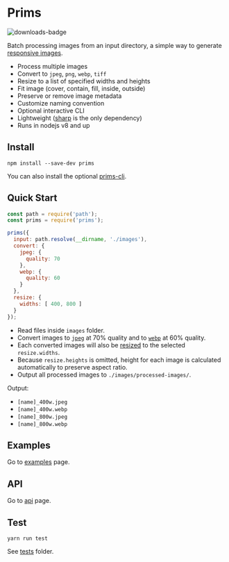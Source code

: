 # Prims

![downloads-badge](https://img.shields.io/npm/dt/prims.svg)

Batch processing images from an input directory, a simple way to generate [responsive images](https://developer.mozilla.org/en-US/docs/Learn/HTML/Multimedia_and_embedding/Responsive_images).

- Process multiple images
- Convert to `jpeg`, `png`, `webp`, `tiff`
- Resize to a list of specified widths and heights
- Fit image (cover, contain, fill, inside, outside)
- Preserve or remove image metadata
- Customize naming convention
- Optional interactive CLI
- Lightweight ([sharp](https://github.com/lovell/sharp) is the only dependency)
- Runs in nodejs v8 and up

## Install

`npm install --save-dev prims`

You can also install the optional [prims-cli](https://github.com/pldg/prims/blob/master/packages/prims-cli).

## Quick Start

```js
const path = require('path');
const prims = require('prims');

prims({
  input: path.resolve(__dirname, './images'),
  convert: {
    jpeg: {
      quality: 70
    },
    webp: {
      quality: 60
    }
  },
  resize: {
    widths: [ 400, 800 ]
  }
});
```

- Read files inside `images` folder.
- Convert images to [`jpeg`](http://sharp.pixelplumbing.com/en/stable/api-output/#jpeg) at 70% quality and to [`webp`](http://sharp.pixelplumbing.com/en/stable/api-output/#webp) at 60% quality.
- Each converted images will also be [resized](http://sharp.pixelplumbing.com/en/stable/api-resize/) to the selected `resize.widths`.
- Because `resize.heights` is omitted, height for each image is calculated automatically to preserve aspect ratio.
- Output all processed images to `./images/processed-images/`.

Output:

- `[name]_400w.jpeg`
- `[name]_400w.webp`
- `[name]_800w.jpeg`
- `[name]_800w.webp`

## Examples

Go to [examples](doc/examples.md) page.

## API

Go to [api](doc/api.md) page.

## Test

`yarn run test`

See [tests](tests/) folder.
